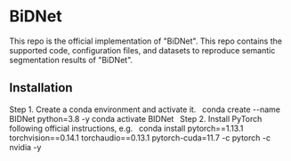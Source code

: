 # BiDNet
This repo is the official implementation of "BiDNet". This repo contains the supported code, configuration files, and datasets to reproduce semantic segmentation results of "BiDNet".

## Installation
Step 1. Create a conda environment and activate it.
`
`conda create --name BIDNet python=3.8 -y
conda activate BIDNet`
`
Step 2. Install PyTorch following official instructions, e.g.
`
`conda install pytorch==1.13.1 torchvision==0.14.1 torchaudio==0.13.1 pytorch-cuda=11.7 -c pytorch -c nvidia -y`
`
